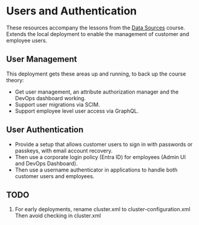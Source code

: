 # Users and Authentication

These resources accompany the lessons from the [Data Sources](https://curity.io/training/users-and-authentication) course.\
Extends the local deployment to enable the management of customer and employee users.

## User Management

This deployment gets these areas up and running, to back up the course theory:

- Get user management, an attribute authorization manager and the DevOps dashboard working.
- Support user migrations via SCIM.
- Support employee level user access via GraphQL.

## User Authentication

- Provide a setup that allows customer users to sign in with passwords or passkeys, with email account recovery.
- Then use a corporate login policy (Entra ID) for employees (Admin UI and DevOps Dashboard).
- Then use a username authenticator in applications to handle both customer users and employees.

## TODO

1. For early deployments, rename cluster.xml to cluster-configuration.xml
   Then avoid checking in cluster.xml
